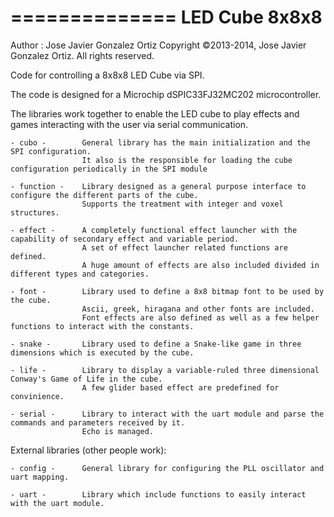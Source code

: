 ==============
LED Cube 8x8x8
==============

Author : Jose Javier Gonzalez Ortiz
Copyright ©2013-2014, Jose Javier Gonzalez Ortiz. All rights reserved.

Code for controlling a 8x8x8 LED Cube via SPI.

The code is designed for a Microchip dSPIC33FJ32MC202 microcontroller. 

The libraries work together to enable the LED cube to play effects and games interacting
with the user via serial communication.



    - cubo -        General library has the main initialization and the SPI configuration.
                    It also is the responsible for loading the cube configuration periodically in the SPI module

    - function -    Library designed as a general purpose interface to configure the different parts of the cube.
                    Supports the treatment with integer and voxel structures.

    - effect -      A completely functional effect launcher with the capability of secondary effect and variable period.
                    A set of effect launcher related functions are defined.
                    A huge amount of effects are also included divided in different types and categories.

    - font -        Library used to define a 8x8 bitmap font to be used by the cube. 
                    Ascii, greek, hiragana and other fonts are included. 
                    Font effects are also defined as well as a few helper functions to interact with the constants.

    - snake -       Library used to define a Snake-like game in three dimensions which is executed by the cube.

    - life -        Library to display a variable-ruled three dimensional Conway's Game of Life in the cube.
                    A few glider based effect are predefined for convinience.

    - serial -      Library to interact with the uart module and parse the commands and parameters received by it.
                    Echo is managed. 

External libraries (other people work):

    - config -      General library for configuring the PLL oscillator and uart mapping.

    - uart -        Library which include functions to easily interact with the uart module.